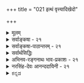 +++
title = "021 इत्थं वृत्त्यादिखेदो"

+++
<details><summary>मूलम्</summary>

इत्थं वृत्त्यादिखेदो न भवति न च नः कल्पनागौरवं स्याद्वस्त्रे दीर्घैकतन्तुभ्रमणविरचिते वस्त्रधीर्नापि बाध्या ।  
देशाधिक्यं समेतेष्वणुषु न हि ततः स्थूलधीबाधशङ्का संसर्गादेर्विशेषादवयविपरिषद्राशिवन्यादिवादः ॥ २१ ॥
</details>

<details><summary>सर्वाङ्कषा - २१</summary>

[[1]]

अवयवातिरिक्तावयव्यनङ्गीकारे लाघवातिशयं प्रदर्शयतिइत्थमित्यादिना । इत्थं - एवं अतिरिक्ता - वयव्यनङ्गीकारात्, वृत्त्यादिखेदः - बौद्धैरभिहितः वृत्तिविकल्पप्रयुक्तः क्लेशः न भवति एतत्सिद्धान्ते । बौद्धाः खलु सङ्घातवादिनः । परमाणुसङ्घात एव अवयवीत्युच्यते, यथा वृक्षसङ्घातो वनमित्युच्यते । अतिरिक्तावयविवादम् एवं दूषयन्ति - कपालद्वयजन्यः घटः अतिरिक्त इति खलूच्यते । स घटः कपालद्वये प्रत्येकं वर्तते, उत मिलितयोरेव ? प्रथमकल्पे, प्रत्येकं कार्त्स्न्येन वर्तते, उत एकदेशतः ? कार्त्स्न्येन वर्तते इति पक्षे, एककपालेऽपि घटप्रतीतिः स्यात्, कार्त्स्न्येन वर्तमानत्वात् । प्रत्येकं एकदेशत एव वर्तते, अतः प्रत्येकं न घटप्रतीतिरिति चेत्, तर्हि घटरूपोऽवयव्यपि पुनः सावयवः स्यात् । अवयवैर्जातोऽवयवी अखण्ड एक इति खलु भवत्सिद्धान्तः । प्रत्येकं न वर्तते, किन्तु कपालयोर्मिलितयोरेव वर्तत इति द्वितीयकल्पोऽपि न युक्तः; प्रत्येकमसत्त्वे, मिलितयोरपि सत्त्वस्यासंभवात् । अतः अतिरिक्तावयव्यङ्गीकारे वृत्तिविकल्पो दुर्वारः इति । अयमाक्षेपः सिद्धान्ते न लगति ॥ 

‘वृत्त्यादि' इत्यादिपदेन उत्पत्तेः परिग्रहः । सहस्रतन्तुकपटोत्पत्तिस्थले, आरंभे द्वित्रतन्तूनां संयोगे जाते तदनुगुणः अल्पः पट उत्पद्यते, न वा? यदि उत्पद्यते, तदा तदनन्तरं अल्पपटतन्तुसंयोग एव महापट प्रति कारणं वक्तव्यम्, न तु तन्तुद्वयसंयोगः । उत्तरतन्तुसंयोगकाले पूर्वस्य अल्पपटस्य नाशात् तन्तुद्वयसंयोग एव तदानीं भवतीति यदि, तर्हि प्रतितन्तुसंयोगं नूतनाल्पपटोत्पत्तिः, पूर्वतनाल्पपटनाशः पटान्तरोत्पत्तिश्चेति कल्पनीयं स्यात् । तथा च गौरवमनन्तम् । यदि नोत्पद्यते इति द्वितीयः कल्पः, तदा असमवायिकारणे 



[[46]]


तन्तुद्वयसंयोगे जातेऽपि पटः कुतो नोत्पद्यत इत्यत्र हेतुर्वक्तव्यः । न चान्तिमतन्तुसंयोगे जाते, तदैवावयवपूर्त्या पटः उत्पद्यते, न तु पूर्वमिति वाच्यम्; एवं तर्हि अन्तिमतन्तुसंयोगात्पूर्वं परिदृश्यमानस्य नाम किम्? 'पट' इत्येव किल सर्वे वदन्ति, न तु 'तन्तव इमे' इति । अतः द्वितीयोऽपि न साधीयान् ॥ 

एवं संबन्धानुपपत्तिरपि । अवयवावयविनोरत्यन्तं भेदे हि तयोः संबन्धः कः ? न तावत्संयोगः; अपसिद्धान्तात्, अदर्शनाच्च । नापि समवायः, असिद्धेः, 'द्रव्ययोस्संयोगः', इति नियमभङ्गश्च । अवयवावयविभावरहितयोर्द्रव्ययोरेव संयोग इति कल्पने च गौरवम् । अतस्तयोर्भेद संबन्धो दुरुपपादः । असंबन्धे द्वयं प्रत्येकमुपलभ्येत । 'अवयवी' इति मतुबर्थप्रत्ययोऽपि न स्यात्, तस्य संबन्धार्थकत्वात् । एवञ्च वृत्त्यादिक्केशः अतिरिक्तावयविवादे दुष्परिहरः । अत एव **नः** = अस्माकं अतिरिक्तावयव्यनङ्गीकारात् कल्पनागौरवं **च** = पूर्वोक्तरीत्या कल्पनाप्रयुक्तगौरवमपि न भवति ॥ 

अपि च, **दीर्घेकतन्तुभ्रमणविरचिते** = दीर्घस्य एकस्यैव तन्तोः भ्रमणेन पुनः पुनः परिवर्तनेन विरचिते वस्त्रे **वस्त्रधीः** = 'इदं वस्त्रम्' इत्यनुभवोऽपि न **बाध्या** = बाधार्हा न भवति । एकस्यापि तन्तोः पटरूपेण परिणामात् न बाधः । अतिरिक्तावयविवादे तु तन्तुद्वयसंयोगरूपासमवायिकारणाभावात् न पटोत्पत्तिसंभव इति पटबुद्धिः बाधिता भवेत् । ननु सिद्धान्ते वा कथमत्र निर्वाह : ? अतिरिक्तावयव्यभावेऽपि विलक्षणसंयोगविशिष्टानामवयवानां पटपदार्थत्वेन, प्रकृते अवयवद्वयसंयोगाभावात् । न चैकस्यैव तन्तोः परिवर्तनदशायां तादृशविलक्षणसंयोगजननात् नानुपपत्तिरिति वाच्यम्, अस्य समाधानस्य नैयायिकमतेऽप्यनपायादिति चेत्,; सत्यम् । एतादृशदूषणानामुक्तिदूषणमात्ररूपत्वेन न वस्तुनिष्ठत्वमिति, शिष्यबुद्धिवैशद्यार्थत्वं ज्ञेयम् ॥ 

ननु अवयवापेक्षया अवयवी महान् भवेदेव, अवयवास्तु तदपेक्षया अल्पा एव । महत्त्वं नामाधिकदेशव्याप्तिः । अतश्च महत्त्वाश्रयोऽवयवी अल्पत्वाश्रयावयवेभ्यो भिन्न एव स्यात् । एवञ्च परिमाणाधिक्ये उभयोः कथमभेदः ? इत्यत्राह - देशेत्यादि । अवयवानां प्रत्येकमल्पत्वेऽपि **समेतेषु** = एकत्र संहतेषु अणुषु **देशाधिक्यम्** = परिमाणाधिक्यकार्यम् अधिकदेशव्याप्तिरूपं युज्यत एव । अल्पो नाम न्यूनदेशं व्याप्य वर्तमानः । महान् नाम तदपेक्षया अधिकं देशं व्याप्य वर्तमानः । तच्चावयविनि अवयवसमुदायरूपे सत्यपि समुदायेनाधिकदेशव्याप्त्या राश्यादाविव युज्यत एव । **ततः** = तत एवावयविनि स्थूलधीबाधशङ्का न **हि** = अवयविनि महत्परिमाणवत्त्वबुद्धेः बाधशङ्का न भवत्येव, अल्पो धान्यराशिः, महान् धान्यराशिरितिवत् । 

> ननु यद्यवयवसमुदाय एवावयवी,  
तदा तन्तुराशिष्व् अपि पटबुद्धिः स्यात् ।  
मृत्पिण्डेऽपि अवयवबहुत्व-सत्त्वात् घटबुद्धिः स्याद् 

इत्यत्राह - संसर्गादेरित्यादि ।  

1.  

[[47]]


यथाकथञ्चित्  
तन्तुसंयोगः न पटव्यवहारहेतुः,  
किन्तु पटोत्पत्तिहेतुभूतः विलक्षणः तन्तुसंयोग एव ।  
तन्तुराशिषु परस्परं तन्तूनां संयोगे सत्यपि न हि पटः 
उत्पद्यते,  
किन्तु ओतप्रोततया विलक्षणतन्तुसंयोगे सत्येव ।  
इदं तु वैशेषिकानामपि समानम् ।  
स एव विलक्षणस्संयोगः पटव्यवहारहेतुः ।  
केवलतन्त्वपेक्षया विलक्षणसंयोगादिविशिष्टाः तन्तवः = अवस्थाविशेषमापन्नाः तन्तव एव  
पट इत्युच्यन्ते ।  
अतः **संसर्गादेः विशेषात्** = वैशेषिकमते असमवायिकारणतया अभिमतात् विलक्षणात् अवयवसंयोगविशेषाद् एव  
**अवयविपरिषद्राशिवन्यादिवादः** = दृष्टान्तदान्तिकयोस्समुच्चित्य कथनम् । अवयवी दार्ष्टन्तिकः, इतरे दृष्टान्ताः । **परिषत्** = सभा, राशिः, **वन्या** = वनसमूहः, आदिपदेन मालादि-ग्रहणम् ।  
एषु अतिरिक्तः अवयवी तैर् अपि नाङ्गीक्रियते ।  
संयोगविशेषविशिष्टानि कुसुमान्येव माला ।  
एवमेव घटपटादावपि कुतो न स्यात् । तथा च पूर्वं तादृशविलक्षणसंयोगस्याभावात्, कारकव्यापारेण तादृशविलक्षणसंयोगस्य जननात् न कारकव्यापारवैयर्थ्यम् । अत एवावस्थाभेदोऽपि । कारणावस्थायां हि तादृशविलक्षणसंयोगो न वर्तते; कार्यावस्थायां तु कारकव्यापारैर्जायते । अतः कारणसमुदायमात्रं न कार्यम्, किन्तु संयोगरूपावस्थाविशेषविशिष्टानि उपादानकारणानि कार्यं भवति । अत एव तादृशसंयोगविशिष्टत्वेन कार्यस्यापूर्वत्वमप्युपपद्यते । एतावतैवोपपत्तौ अवयवातिरिक्तोऽवयवी नास्त्येव ॥ 

नन्वेवं सति सुभगाभिक्षुकन्यायावतारः । विलक्षणावयवसंयोगानां पूर्वमसत्त्वात् असत्कार्यवादः कथं खण्ड्यते? अवस्थानां पूर्वमसत्त्वेऽपि तदाश्रयस्य द्रव्यस्य सत्त्वात् सत्कार्यवाद एवेत्युत्तरं तु 'आम्रान् पृष्टः कोविदारानाचष्टे', इतिवत्संवृत्तम् । द्रव्यमादाय यदि सत्कार्यवादः, तर्ह्यवस्थामादायासत्कार्यवादोऽप्यभ्युपेय एवेति चेत्, अवस्थाया नियमेन द्रव्याश्रितत्वात् द्रव्यस्यैव प्राधान्यात् सत्कार्यवाद एव । अवस्थाविशिष्टरूपेण द्रव्यमसदेवेति चेत्, सत्यम् । अत एवोक्तमसकृत्, न वयं सांख्यसंमतसत्कार्यवादिनः, नापि वैशेषिकसंमतासत्कार्यवादिनः, किन्तु मध्यस्थपरिणामवादिन इति ॥ २१ ॥
</details>


<details><summary>सर्वाङ्कषा-पाठान्तरम् - २१</summary>

अवयवातिरिक्तावयव्यनङ्गीकारे लाघवातिशयं प्रदर्शयति - इत्थमित्यादिना । इत्थं = एवं अतिरिक्ता- वयव्यनङ्गीकारात्‌, वृत्त्यादिखेदः = बौद्धैरभिहितः वृत्तिविकल्पप्रयक्तः क्लेशः न भवति एतत्सिद्धान्ते । बौद्धाः खलु सङ्घातवादिनः । परमाणुसङ्घात एव अवयवीत्युच्यते, यथा वृक्षसङ्घातो वनमित्युच्यते । अतिरिक्तावयविवादम्‌ एवं दूषयन्ति – कपालद्वयजन्यः घटः अतिरिक्त इति खलूच्यते । स घटः कपलद्वये प्रत्येकं वर्तते, उत मिलितयोरेव? प्रथमकल्पे, प्रत्येकं कार्त्स्न्येन वर्तते, उत एकदेशतः? कार्त्स्न्येन वर्तते इति पक्षे, एककपालेऽपि घटप्रतीतिः स्यात्‌, कार्त्स्न्येन वर्तमानत्वात्‌ । प्रत्येकं एकदेशत एव वर्तते, अतः प्रत्येकं न घटप्रतीतिरिति चेत्‌, तर्हि घटरूपोऽवयव्यपि पुनः सावयवः स्यात्‌ । अवयवैर्जतोऽवयवी अखण्ड एक इति खलु भवत्सिद्धान्तः । प्रत्येकं न वर्तते, किन्तु कपालयोर्मिलितयोरेव वर्तत इति द्वितीयकल्पोऽपि न युक्तः; प्रत्येकमसत्त्वे, मिलितयोरपि सत्त्वस्यासंभवात्‌ । अतः अतिरिक्तावयव्यङ्गीकारे वृत्तिविकल्पो दुर्वारः इति । अयमाक्षेपः सिद्धान्ते न लगति ॥   
'वृत्त्यादि' इत्यादिपदेन उत्पत्तेः परिग्रहः । सहस्रतन्तुकपटोत्पत्तिस्थले, आरंभे द्वित्रतन्तूनां संयोगे जाते तदनुगुणः अल्पः पट उत्पद्यते, न वा? यदि उत्पद्यते, तदा तदनन्तरं अल्पपटतन्तुसंयोग एव महापटं प्रति कारणं वक्तव्यम्‌, न तु तन्तुद्वयसंयोगः । उत्तरतन्तुसंयोगकाले पूर्वस्य अल्पपटस्य नाशात्‌ तन्तुद्वयसंयोग एव तदानीं भवतीति यदि, तर्हि प्रतितन्तुसंयोगं नूतनाल्पपटोत्पत्तिः, पर्वतनाल्पपटनाशः पटान्तरोत्पत्तिश्चेति कल्पनीयं स्यात्‌ । तथा च गौरवमनन्तम्‌ । यदि नोत्पद्यते इति द्वितीयः कल्पः, तदा असमवायिकारणे तन्तुद्वयसंयोगे जातेऽपि पटः कुतो नोत्पद्यत इत्यत्र हेतुर्वक्तव्यः । न चान्तिमतनतुसंयोगे जाते, तदैवावयवपूर्त्या पटः उत्पद्यते, न तु पूर्वमिति वाच्यम्‌; एवं तर्हि अन्तिमतन्तुसंयोगात्पूर्वं परिदृश्यमानस्य नाम किम्‌? 'पट' इत्येव किल सर्वे वदन्ति, न तु 'तन्तव इमे' इति । अतः द्वितीयोऽपि न साधीयान्‌ ॥   
एवं संबन्धानुपपत्तिरपि । अवयवावयविनोरत्यन्तं भेदे हि तयोः संबन्धः कः? न तावत्संयोगः; अपसिद्धान्तात्‌, अदर्शनाच्च । नापि समवायः, असिद्धेः, 'द्रव्ययोस्संयोगः', इति नियमभङ्गश्च । अवयवा- वयविभावरहितयोर्द्रव्ययोरेव संयोग इति कल्पने च गौरवम्‌ । अतस्तयोर्भेदे संबन्धो दुरुपपादः । असंबन्धे तु द्वयं प्रत्येकमुपलभ्येत । 'अवयवी' इति मतुबर्थप्रत्ययोऽपि न स्यात्‌, तस्य संबन्धार्थकत्वात्‌ । एवञ्च वृत्त्यादिक्लेशः अतिरिक्तावयविवादे दुष्परिहरः । अत एव नः = अस्माकं अतिरिक्तावयव्यनङ्गीकारात्‌ कल्पनागौरवं च = पूर्वोक्तरीत्या कल्पनाप्रयुक्तगौरवमपि न भवति ॥   
अपि च, दीर्धैकतन्तुभ्रमणविरचिते = दीर्घस्य एकस्यैव तन्तोः भ्रमणेन = पुनः पुनः परिवर्तनेन विरचिते वस्त्रे वस्त्रधीः = 'इदं वस्त्रम्‌' इत्यनुभवोऽपि न बाध्या = बाधार्हा न भवति । एकस्यापि तन्तोः पटरूपेण परिणामात्‌ न बाधः । अतिरिक्तावयविवादे तु तन्तुद्वयसंयोगरूपासमवायिकारणाभावात्‌ न पटोत्पत्ति- संभव इति पटबुद्धिः बाधिता भवेत्‌ । ननु सिद्धान्ते वा कथमत्र निर्वाहः? अतिरिक्तावयव्यभावेऽपि, विलक्षणसंयोगविशिष्टानामवयवानां पटपदार्थत्वेन, प्रकृते अवयवद्वयसंयोगाभावात्‌ । न चैकस्यैव तन्तोः परिवर्तनदशायां तादृशविलक्षणसंयोगजननात्‌ नानुपपत्तिरिति वाच्यम्‌, अस्य समाधानस्य नैयायिक- मतेऽप्यनपायादिति चेत्‌; सत्यम्‌ । एतादृशदूषणानामुक्तिदूषणमात्ररूपत्वेन न वस्तुनिष्ठत्वमिति, शिष्य- बुद्धिवैशद्यार्थत्वं ज्ञेयम्‌ ॥   
ननु अवयवापेक्षया अवयवी महान्‌ भवेदेव, अवयवास्तु तदपेक्षया अल्पा एव । महत्त्वं नामाधिकदेशव्याप्तिः । अतश्च महत्त्वाश्रयोऽवयवी अल्पत्वाश्रयावयवेभ्यो भिन्न एव स्यात्‌ । एवञ्च परिमाणधिक्ये उभयोः कथमभेदः? इत्यत्राह - देशेत्यादि । अवयवानां प्रत्येकमल्पत्वेऽपि समेतेषु = एकत्र संहतेषु अणुषु देशाधिक्यम्‌ = परिमाणाधिक्यकार्यम् अधिकदेशव्याप्तिरूपं युज्यत एव । अल्पो नाम न्यूनदेशं व्याप्य वर्तमानः । महान्‌ नाम तदपेक्षया अधिकं देशं व्याप्य वर्तमानः । तच्चावयविनि अवयवसमुदायरूपे सत्यपि समुदायेनाधिकदेशव्याप्त्या राश्यादाविव युज्यत एव । ततः = तत एवावयविनि स्थूलधीबाधशङ्का न हि = अवयविनि महत्परिमाणवत्त्वबुद्धेः बाधशङ्का न भवत्येव, अल्पो धान्यरशिः, महान्‌ धान्यराशिरितिवत्‌ ॥   
ननु यद्यवयवसमुदाय एवावयवी, तदा तन्तुराशिष्वपि पटबुद्धिः स्यात्‌ । मृत्पिण्डेऽपि अवयव- बहुत्वसत्त्वात्‌ घटबुद्धिः स्यादित्यत्राह - संसर्गदेरित्यादि । यथाकथञ्चित्‌ तन्तुसंयोगः न पटव्यवहारहेतुः, किन्तु पटोत्पत्तिेहेतुभूतः विलक्षणः तन्तुसंयोग एव । तन्तुराशिषु परस्परं तन्तूनां संयोगे सत्यपि न हि पटः उत्पद्यते, किन्तु ओतप्रोततया विलक्षणतन्तुसंयोगे सत्येव । इदं तु वैशेषिकानामपि समानम्‌ । स एव विलक्षणस्संयोगः पटव्यवहारहेतुः । केवलतन्त्वपेक्षया विलक्षणसंयोगादिविशिष्टाः तन्तवः = अवस्थाविशेषमापन्नाः तन्तव एव प्रट इत्युच्यन्ते । अतः संसर्गादेः विशेषात्‌ = वैशेषिकमते असमवायिकारणतया अभिमतात्‌ विलक्षणात्‌ अवयवसंयोगविशेषादेव अवयविपरिषद्राशिवन्यादिवादः = दृष्टान्तदार्ष्टान्तिकयोस्समु॒च्चित्य कथनम्‌ । अवयवी दार्ष्टान्तिकः, इतरे दृष्टान्ताः । परिषत्‌ = सभा, राशिः, वन्या = वनसमूहः, आदिपदेन मालादिग्रहणम्‌ । एषु अतिरिक्तः अवयवी तैरपि नाङ्गीक्रियते । संयोगविशेषविशिष्टानि कुसुमान्येव माला । एवमेव घटपटादावपि कुतो न स्यात्‌ । तथा च पूर्वं तादृशविलक्षणसंयोगस्याभावात्‌, कारकव्यापारेण तादृशविलक्षणसंयोगस्य जननात्‌ न कारकव्यापारवैयर्थ्यम्‌ । अत एवावस्थाभेदोऽपि । कारणावस्थायां हि तादृशविलक्षणसंयोगो न वर्तते; कार्यावस्थायां तु कारकव्यापारैर्जायते । अतः कारणसमुदायमात्रं न कार्यम्‌, किन्तु संयोगरूपावस्थाविशेषविशिष्टानि उपादानकारणानि कार्य भवति । अत एव तादृशसंयोगविशिष्टत्वेन कार्यस्यापूर्वत्वमप्युपपद्यते । एतावतैवोपपत्तौ अवयवातिरिक्तोऽवयवी नास्त्येव ॥   
नन्वेवं सति सुभगाभिक्षुकन्यायावतारः । विलक्षणावयवसंयोगानां पूर्वमसत्त्वात्‌ असत्कार्यवादः कथं खण्ड्यते? अवस्थानां पूर्वमसत्त्वेऽपि तदाश्रयस्य द्रव्यस्य सत्त्वात्‌ सत्कार्यवाद एवेत्युत्तरं तु 'आम्नान्‌ पृष्टः कोविदारानाचष्टे', इतिवत्संवृत्तम्‌ । द्रव्यमादाय यदि सत्कार्यवादः , तर्ह्यवस्थामादायासत्कार्यवादोऽ- प्यभ्युपेय एवेति चेत्‌, अवस्थाया नियमेन द्रव्याश्रितत्वात्‌ द्रव्यस्यैव प्राधान्यात्‌ सत्कार्यवाद् एव । अवस्थाविशिष्टरूपेण द्रव्यमसदेवेति चेत्‌, सत्यम्‌ । अत एवोक्तमसकृत्‌, न वयं सांख्यसंमतसत्कार्यवादिनः, नापि वैशेषिकसंमतासत्कार्यवादिनः, किन्तु मध्यस्थपरिणामवादिन इति ॥ २१ ॥
</details>

<details><summary>सर्वार्थसिद्धिः</summary>

परपक्षे प्रसञ्जितानां दोषाणामभावात् स्वपक्षस्य सम्यक्त्वमाह - इत्थमिति ॥ इत्थम् - अवस्थाभेदमात्रेण निर्वाहे अविभागेनावयवी वर्तते तदैकावयवदर्शनेऽप्यवयव्युपलभ्येत, जातिरिव प्रत्याधारम् । अथ विभज्य, अवयवातिरिक्तांशभेदेनानवस्थापातः । बलवत्प्रमाणोपनीतेऽर्थे संप्रतिपन्नवद्वृत्त्यनुपपत्तिर्विलीयत इति चेन्न; प्रमाणबलस्यात्र निरस्तत्वात् । आदिशब्देनोत्पत्तिनाशानुपपत्तिस्संगृह्यते । तथाहि - पृथुतरपटनिर्माणप्रक्रमे द्वितन्तुकादिपटपङ्क्तिरुत्पद्यते न वा? न चेत्, बुद्धिशब्दान्तरादिरवस्थाभेदादेवेति सिद्धं स्यात् । उत्पद्यते चेत् त्रितन्तुकाद्यारम्भदशायां पूर्वपूर्वं तिष्ठति न वा? पूर्वत्र तदनारम्भः, आरब्धकार्यैस्तदानीमवयव्यन्तरानारम्भात् । न च द्वितन्तुकादिस्तन्त्वन्तरसहितस्त्रितन्तुकाद्यारम्भक इति युक्तम् । इह तन्तुषु पट इत्यादिस्वाभिमतव्यवहारविरोधात् ।  
पूर्वसिद्धपटैस्सार्धं तन्तुभिः पटसंभवे । पटपङ्क्तिस्समीक्ष्येत क्रमादाधिक्यशालिनी ॥  
प्राक्सिद्धानां पटादीनामुत्तरोत्तरजन्मनि । अहेतुको विनाशश्च स्थिरपक्षे न युज्यते ॥  
न चेदुपलम्भविरुद्धनाशसन्ततिकल्पनाप्रसङ्गः । एवमेकद्वित्र्यादितन्त्वपकर्षणादशायामपि खण्डपरम्परोत्पत्तिनाशपरम्पराकॢप्तिः क्लिष्टतरा । लाघवशालिनि सङ्घातमात्रपक्षे राशिन्यायान्नासौ दोषः । ननु गौरवभयादवयविपरिहारे सौगतवत्स्वरूपविशेषमालम्ब्य तन्त्वादीनां संयोगोऽपि त्यज्यतामित्यत्राह - न चेति । अत्र हि परैरप्यसमवायिकारणतयाऽभिमता दृष्टा च संयुक्तावस्था स्वीकृतेति नास्माकमिह काचित्कल्पना । कुतस्तद्गौरवं संभवेदिति भावः । स्वलक्षणसमुदायवादिनाऽपि नैरन्तर्यरूपोऽतिशयः कश्चिदिष्यते; अन्यथा दूरस्थवदेकताभ्रान्तिः पुञ्जबुद्धिर्वा न स्यात् । त्वमपि विभूनामणूनां च नित्यानामपि हेतुभेदैरवस्थान्तरापत्तिमङ्गीकरोषि ; सर्वद्रव्यस्वरूपनित्यत्वं तदवस्थाभेदं च वदतामपि तथा किं न स्यात्? संयुक्तावस्थाऽपि हि परिणामः । कथं तर्हि नित्यानित्यविभागः? इत्थम् - द्रव्यतदवस्थयोस्तथाभावादेव, द्रव्यविवक्षायां त्ववस्थाविशिष्टवेषेणानित्यत्वव्यवहार इति । ननु तन्तव एव व्यतिषङ्गविशेषविशिष्टाः पट इति भवतां राद्धान्तः "पटवच्चेति सूत्रे दर्शितः । तथा सति दीर्घैकतन्तुपरिवर्तनविशेषनिष्पादितेऽवयविनि कथं पटबुद्धिः स्यात्? अनेकतन्तुसङ्घातासिद्धेरित्यत्राह - वस्त्र इति । नहि वयं तन्तुगतमेकत्वं द्वित्वबहुत्वादिकं वा पटधीनिबन्धनं नियच्छामः; यथादृष्टि सर्वसंभवात् । त्वं तु स्वपक्षदोषमस्मत्पक्षस्थं मन्यसे । प्रदर्शितं हि पत्रे ताटङ्कनिष्पत्तावेकस्यावयवस्यानारम्भकत्वम् ; अतस्तवैव तत्र पटधीबाधः । एकस्यारम्भकत्वेऽतिप्रसङ्गोऽपि तवैव । स्यादेतत्, अवयविनमनभ्युपगच्छतामन्ततः पर्वतादयोऽपि परमाणव एव संहताः स्युः । ते न प्रत्यक्षाः ; अतः "सर्वाग्रहणमवयव्यसिद्धेरित्यक्षपादोक्तमनतिक्रमणीयं स्यात्, स्थूलद्रव्याभावे चाणुसंहतौ स्थूलत्वाध्यासोऽपि न सिध्येदिति ; तत्राह - देशाधिक्यमिति । अयं भावः - स्थूलधीरित्यवयविधीर्वा? परिणामविशेषधीर्वा? प्रत्यक्षयोग्यत्वधीर्वा? प्रत्येकदेशादधिकदेशत्वधीर्वा? नाद्यः, तदभावप्रसक्तेरिष्टप्रसङ्गात् । न द्वितीयः, संहतैरेवावयविवत्परिणामान्तरस्य सृष्ट्युपपत्तेः । अणुष्वेव कथं विरुद्धं स्थूलत्वं स्यादिति चेदेकत्वाद्याश्रयेष्वेव कथं द्वित्वादिकमिच्छसि? अपेक्षाबुद्धिसंगृहीतान्यानुबन्धसामर्थ्यादिति चेद्बुद्ध्यनपेक्षसंभेदसामर्थ्यादेव परिमाणान्तरमपि पश्यन्तु भवन्तः । न तृतीयः, एकैकस्याप्रत्यक्षत्वेऽपि समुदायवशाद्दृश्यत्वोपपत्तेः । यथैकैकस्य दवीयसः केशहिमादेरदर्शनेऽपि संहतानां दृश्यत्वम्; एकैकस्याप्यासत्तौ दर्शनाद्योग्यत्वमस्तीति चेदणूनामपि त्रसरेणुमात्ररूपाणां सामग्रीसंभवे तथैव स्यात् । न चतुर्थः, माषादिराशिषु सहतिभेदैर्देशतारतम्यदृष्टेः । ननु तत्तत्परिमाणावयविद्रव्याभावे तत्प्रयुक्तदेशन्यूनाधिकत्वं दुर्निरूपं स्यात् । मैवम् ; न ह्यवयविनिरूपणेनैव देशाधिक्यादिनिरूपणम्, सुरभित्वगन्धत्वादेरिव संबन्धिन्यूनाधिकभावेनापि तदुपपत्तेः । द्रव्येषु नैवमिति चेत् न, द्व्यणुकोत्पत्तेः पूर्वक्षणे संयुक्ताणुद्वयस्य प्रत्येकदेशादधिकदेशत्वावश्यंभावात् । अन्यथा सर्वपरमाणूनां समानदेशत्वे प्रागुक्तदोषप्रसङ्गात् । द्व्यणुकान्तरपरिच्छिन्नस्स देश इति चेन्न ; सहवृत्त्ययोगात्, अन्यथा परिच्छेदासिद्धेः । समवायिनस्संयोगिनो वा देशस्याभावे कथं तत्र देशाधिक्यमिति चेन्न ; आकाशाद्यंशभेदेन तदुपपत्तेः । कथं निरवयवस्यांशभेद इति चेदात्मानं पृच्छ । कर्णशष्कुल्याद्युपाधिपरिच्छित्त्या नभसि नानाश्रोत्राणि कल्पयसि । भेर्यादिशव्देषु श्रूयमाणे तरङ्गवृत्त्या तत्तदनन्तरदेशेषु शब्दोत्पत्तिं साधयसि । वेणुरन्ध्रादिविशेषभागाश्च प्रसिद्धाः । आकाशादेरप्रत्यक्षत्वात्तदंशतारतम्यं दुर्ग्रहमिति चेन्न ; प्रत्यक्षाकाशवादिनं प्रति हेत्वसिद्धेः । त्वयाऽपि मापादवयविनो महीधरस्याधिकदेशत्वं गृह्यते । आलोकमण्डलांशभेदैस्तत्र देशाधिक्यमिति चेन्न ; आलोकस्यापि नभसि न्यूनाधिकदेशवृत्तित्वदृष्टेः । परिमाणाधिक्यमात्रमेव पर्वतादिषु गृह्यत इति चेदगृह्यमाणमपि देशाधिक्यं तत्रास्ति न वा? अस्ति चेत्सङ्घातेऽपि कश्चोद्यावकाशः? न चेत्तत्तद्देशेषु चक्षुःप्रसरादिनिरोधकत्वं न स्यात् । अन्यथाऽल्पदेशवर्तिनः सर्वत्र निरोधकत्वप्रसङ्गात् । अतः परस्परानाक्रान्तदेशावष्टम्भेन संहन्यमानेषु त्रसरेणुषु सुग्रहमेव देशाधिक्यम्, देशस्त्वालोकाकाशादिर्यः कश्चिद्यथायोग्यमस्तु । अत एव प्रधानाभावादणुषु स्थौल्यारोपोऽपि न स्यादिति चोद्यमपि निस्तीर्णम् । तथाऽपि यदि संसृष्टास्तन्तव एव पटस्ततस्तन्तुराशिमात्रेऽपि पटधीः स्यादित्यत्राह - संसर्गादेरिति । न हि त्वयाऽपि तन्तुसंसर्गमात्रं पटस्यासमवायिकारणमिष्यते ; तथा सति कुविन्दादिव्यापारनैरपेक्ष्यप्रसङ्गात् । अतो यादृशात्संसर्गविशेपादवयवी तवोत्पद्यते तादृशसंसर्गविशिष्टास्तन्तवः पट इति क्वातिप्रसङ्गः? आदिशब्देन संसर्गिद्रव्याणि देशकालौ च गृह्यन्ते । द्वितीयेन त्वादिशब्देन यूथपङ्क्तिमण्डलसेनाव्यूहपूर्णचतुरश्रादिसंग्रहः । परिषदाद्युपादानं दृष्टान्तार्थम् । मत्वर्थीयमपि शूरवती सेनेतिवत् प्रत्येकसमुदायभेदविवक्षया स्यादिति ।  
भिन्नानामेव संश्लेषे संघातैक्यानुसारतः । संयुक्तौ द्वाविति प्रख्या राशिद्वित्वनयाद्भवेत् ॥  
महत्त्वैकत्वयुक्तत्वप्रभृतेरपि राशिवत् । संयुक्तद्रव्यनिष्ठत्वान्न संयोगं प्रसञ्जनम् ॥  
घनत्वश्यामतादीनां वनैकाधिकरण्यतः । न स्याद्वृक्षबहुत्वादेर्घनत्वाद्यैर्विशेषणम् ॥  
तन्तवः सितरक्ताद्याः पटचित्रानुयायिनः । अवयव्यनपेक्षत्वं चूर्णसंहतिचित्रवत् ॥  
रूपादीनामचित्रेऽपि वदन् वैषम्यदर्शनम् । अपह्नुवीत वैयात्यात्खपुष्पादेरदर्शनम् ॥  
या चासौ धारणाकृष्ट्योरुपपत्तिरसूत्र्यत । तादृग्भूतावयव्यर्थे संघाते सा भविष्यति ॥  
गाढावयवसंश्लेषरहितेऽवयविन्यपि । धारणाकर्षणे न स्तस्तथा चाभ्युपगच्छसि ॥  
धारणाकर्षणे चात्र धृताकृष्टानुबन्धतः । दृढावयवसंश्लेषसहितेऽवयविन्यपि ॥  
अंशान्तरेषु तेऽस्माकं सिद्धे जतुगृहीतवत् । तृणोपलादिजतुसंगृहीतं यदुदाहृतम् ॥  
तत्राप्यवयवी नेष्टः कश्चिज्जतुतृणादिषु । पाशाद्यैरपि पश्वादेर्धारणाकर्षणे क्षमे ॥  
किं तत्र पशुपाशादिष्ववयव्यभ्युपेयते । संग्रहप्रभवं चात्र धारणाद्यनुभाष्य तु ॥  
पक्षिलस्तन्मतस्थो वा नोत्तरं सम्यगब्रवीत् । आरब्धकार्यैरारम्भो मिथस्सप्रतिघत्वतः ॥  
न्यायवार्तिकटीकादौ क्षिप्तस्संमतिरत्र नः । प्रत्यक्षातीन्द्रियोपात्ते प्रत्यक्षत्वं च दुर्भणम् ॥  
चाक्षुषाचाक्षुषद्रव्यसंयोगे चाक्षुषत्ववत् । मुधा चोदाहृतं कैश्चिद्धिमवत्परमाणुकम् ॥  
टीकाकारस्तु तत्राह सूक्ष्मद्रव्योपलक्षणम् । विशेषानुपलम्भेऽपि राश्येकत्वमतिर्यथा ॥  
वृक्षादिष्वपि तद्वत्साद्यथादृष्टि व्यवस्थितेः । एकदेशे समस्ते च वृक्षलक्षणसंभवे ॥  
वृक्षधीरुपपद्येत संग्रहाच्चापृथङ्मतिः । "सर्वाग्रहणमवयव्यसिद्धेरिति सूत्रयन्" ॥  
प्रत्यक्षव्यतिरिक्तान्तकॢप्तिदौस्थ्यपराहतः । "सेनावनवदित्यादावप्रत्यक्षाणुसूत्रणम्" ॥  
त्रसरेण्ववधिस्थाणुस्थापकेषु न शोभते ॥२१॥
</details>


<details><summary>अभिनव-रङ्गनाथः भाव-प्रकाशः - २१</summary>

\*एवमित्यादि - यथाऽऽह किरणावल्यामुदयनः - 'कथं ताह चरमादितन्त्वकर्षणेऽल्पतरतमादिपटोपलम्भ इति चेत्; प्रतिबन्धकविगमेऽवस्थितसंयोगेभ्यः खण्डपटोत्पत्तेः आद्यादितन्त्वपकर्षणे त्वयाऽप्येषैव रीतिरनुसर्तव्या । अन्यथा द्वितन्तुकादिपटपर्यन्तसमस्तकार्यविनाशे खण्डपटानुत्पत्तौ च तन्त्वतिरिक्तं न किञ्चिदुपलभ्येतेति । \*परैरिति - तदुक्तं न्यायवार्तिके - 'त एव तन्तवस्संस्थानविशेषावस्थिताः पटाख्यां लभन्ते इत्यारभ्य 'अस्माकं तु संस्थानविशेषस्संयोग' इति । \*त्वमपीति -  
उपयन्नपयन् धर्मो विकरोति हि धर्मिणम् ।  
इति परिभाषायाः अप्रामाणिकत्वं व्यवस्थापयितेति भावः ।  
\*संयुक्ताऽवस्थाऽपि हीत्यादि - एतेन 'अवस्थानिबन्धनैव कार्यतेति' 'न हि तन्तव आत्मानं कुर्वन्ति' इत्यादि वार्तिकोक्तदूषणमपास्तम् ॥  
\*सर्वाग्रहणमवयव्यसिद्धेः (२-१-३४) इति - 'सर्वेषामर्थानामग्रहणं प्रसज्येत; यद्यवयव्यर्थान्तरभूतोऽवयवेभ्यो नास्ति इति' न्यायवार्तिकम् । स्थूलत्वं नानावयवानां विलक्षणस्संयोगः इति न दोष - इति भावः । \*सामग्रीसम्भवे इति - जालसूर्यमरीचिसंयोगादिकारणसमवधाने इत्यर्थः । 'अभेद्यः परमाणुः । भिद्यते त्रुटिः' इत्यादि वार्तिके द्रव्यत्वे सति बाह्यकरणप्रत्यक्षत्वेन त्रसरेणोर्भेदनसाधनमयुक्तम्; सिद्धान्ते काले व्यभिचारात् अप्रयोजकत्वाच्च । त्रटेर्भेदनं न प्रत्यक्षम् ! अ एव तात्पर्यटीकायां 'अङ्गुल्यग्राभ्यां मृद्यमानस्यास्यादर्शनं सूक्ष्मतयाऽप्युपपद्यते' इत्युक्तिस्सङ्गच्छते इति भावः ।  
\*प्रधानाभावादिति - मुख्याभावादित्यर्थः ।  
\*धारणेत्यादि - 'धारणाकर्षणोपपत्तेश्च' (न्या.सू२-१-३५) इति सूत्रमित्थं व्याचख्यावुद्योतकरः - 'अवयव्यर्थान्तरभूतः इति चार्थः । किमिदं धारणं नाम? एकदेशग्रहणसाहचर्ये सत्यवयविनो देशान्तरप्राप्तिप्रतिषेधो धारणम् । यदाऽवयविन एकदेशं गृह्णाति तदैकदेशग्रहणेन सहावयविनमपि गृह्णाति । तेन च ग्रहणेन यदवयविनो देशान्तरप्राप्तिनिराकरणं तद्धारणम् । अकर्षणं नाम एकदेशग्रहणसाहचर्येण यदवयवविनो देशान्तरप्रापणं पूर्ववत् । कुत एतत्? लोकतः । लोकः खलु धारणाकर्षणे एवं प्रयुङ्क्ते इति । ते एते घारणाकर्षणे अवयविनं साधयतः । कथमिति! निरवयवे चावयवे चादर्शनात्' इति । अत्र तात्पर्यटीका - 'ते एते धारणाकर्षणे गोघटादिकमुपलभ्यमानमवयविनं साधयतः । कुतः? निरवयवे विज्ञानाकाशादौ अवयवे च परमाणौ चादर्शनात् । इदमेवं प्रयोगमारोहति - योऽयं दृश्यमानो गोघटादिरवयविपरमाणुसमूहभावेन विवादाध्यासितः नासाववयवी धारणा-कर्षणानुपपत्तिप्रसङ्गात्' इत्यादि । \*धृताकृष्टानुबन्धत इत्यादि - यदाऽवयविन एकदेशं गृह्णाति तदैकदेशग्रहणेन सहावयविनमपि गृह्णाति 'इत्याद्युदाहृतन्या वार्तिके अवयवावयविभावसंबन्धसत्त्वादेवावयवग्रहाणेनावयविधारणादीति स्फुटम् । एवं सत्यवयविनोऽतिरिक्तस्यानङ्गीकारेऽप्येकदेशग्रहणे सत्यंशान्तराणां तेन गाढसंश्लेषेण धारणादिकमुपपद्यत इति धारणाकर्षणानुपपत्तिप्रसङ्गविरहेण गोघटादिरुपलभ्यमानो गाढसंश्लिष्टावयवसमुदाय एव नातिरिक्तोऽयवीति भावः । \*संग्रहप्रभवमित्यादि - यथाऽऽह न्यायभाष्ये पक्षिलः - 'संग्रहकारिते वै धारणाकर्षणे! संग्रहो नाम संयोगसहचरितं गुणान्तरं स्नेहद्रवत्वकारितमपां संयोगादामे कुम्भेऽग्निसंयसोत्पक्वे । यदि त्ववयवि(व)कारितेऽभविष्यतां पांसुराशिप्रभृतिष्वप्यज्ञास्येताम् । द्रव्यान्तरानुत्पत्तौ च तृणोपलकाष्ठादिषु जतुसंगृहीतेष्वपि नाभविष्यताम्' इति । उद्योतकरश्च तन्मतस्थो न्यायवार्तिकेऽपि - 'यानि तृणोपलकाष्ठानि जतुसंगृहीतान्याकृष्यन्ते धार्यन्ते चेत्यवयविन एवैते । यदि च निरवयवे चावयवे च धारणाकर्षणे स्याताम्; स्याद्विरोधः । यदिदमुच्यते संग्रहकारिते इति; न; विशेषहेत्वभावात् । संग्रहकारिते धारणाकर्षणे नावयविकारिते इति नच भवता विशेषहेतुरपदिश्यते इति पांसुराशिप्रभृतिषु च कस्मात्संग्रहो नास्तीति वाच्यम् । य एवात्र संग्रहाभावे भवतो हेतुः स एवावयविनो विद्यमानस्य धारणाकर्षणयोरभावे इति । कः पुनरसौ? उक्तोऽसावेकदेशगृहीतस्य तत्सहचरितस्य संबन्धविशेष इति । स च पांसुराशिप्रभृतिषु नास्ति; तस्मान्न तत्र धारणाकर्षणे इति' इति । अत्र यानि तृणोपलेत्यादिवार्तिकोक्तिः तृणापेलेत्यादिश्लोकेन प्रतिक्षिप्ता । \*सम्यगिति -अतिरिक्तावयव्यङ्गीकारे गौरवेण इदं घटशरावादिकं पूर्वाह्णे मृत्ति-कैवासीदित्यादिप्रतीतिविरोधेनातिरिक्तावयविसाधकप्रमाणान्तरविरहेण च सिद्धान्ते लाघवादेर्विनिगमकत्वेन 'विशेषहेत्वभावात्' इति न्यायवार्तिकोक्तमुत्तरं तु न सम्यगिति भावः । न्यायवार्तिके चोद्योतकरेण 'नान्योऽवयव्यवयवेभ्योऽप्रत्यक्षत्वप्रसङ्गात् -प्रत्यक्षाप्रत्यक्षवृत्तिरवयव्यप्रत्यक्षस्स्यात् यद्यवयव्यर्थान्तरं स्यात्; यथा गर्भमातृसंयोगः प्रत्यक्षाप्रत्यक्षवृत्तिर्न प्रत्यक्षः; प्रत्यक्षस्त्ववयवी; तस्मान्नासौ तेभ्योऽर्थान्तरं इति प्राचां दूषण-मनूद्य प्रत्यक्षत्वादेव नार्थान्तरमिति विरुद्धो हेतुः । गर्भमातृसंयोगश्चाप्रत्यक्ष इति किमयं प्रत्यक्षाप्रत्यक्षाभ्यामारम्भादप्रत्यक्षः उत प्रत्यक्षाप्रत्यक्षवृत्तित्वादप्रत्यक्षः? यद्याद्यः हिमवत्परमाणुकमप्रत्यक्षं प्राप्नोति । तस्यह्येक एव प्रत्यक्षः एक एवाप्रत्यक्षः' इत्यादिना तत्परिहार उक्तः । तत्र प्राचीनोक्तदूषणपरिहरणमसंगतमिति बोधयन् प्राचीनोक्तदूषणमेव दृढीकरोति - \*प्रत्यक्षातीन्द्रियोपात्ते इत्यादिना । एतेन तात्पर्यटीकायां - परमाणुग्रहणं सूक्ष्मद्रव्योपलक्षणार्थम् । न पुनः परमाणोः द्व्यणुकादन्यत्रारम्भसंभवः । न च विवादाध्यासितः परमाणुः महद्द्रव्यमारभते परमाणुत्वात् द्व्यणुकारम्भकपरमाणुवत्; अमहत्त्वाच्च न हिमत्परमाणुकं प्रत्यक्षं स्यात्' इति वार्तिकयथाश्रुतार्थासांगत्यमुपपाद्य तस्माद्धिमवद्धिमबिन्दुम्यां संसर्गिभ्यां संयोगादवयवि द्रव्यमारभ्यते । महत्त्वं चास्यावयवमहत्त्वादुत्पद्यते । तथाच चाक्षुषत्वमस्य भवति । एवं तोयदविमुक्तोदबिन्दूदधिसंयोगात् द्रव्यान्तरोत्पत्तिः प्रतिपत्तव्या' इति वार्तिकपरिष्करणमपि मुधेति बोधितम्; तथा हि - हिमबिन्दौ अप्रत्यक्षत्वमभ्युपेत्य महत्त्वाङ्गीकारेऽपि तदारब्धे प्रत्यक्षातीन्द्रियोपात्तत्वविरहात् । अतीन्द्रियत्वस्येन्द्रियजन्यप्रत्यक्षायोग्यत्वरूपत्वात् । अतएवाप्रत्यक्षपदपरित्यागः । 'यादृशात्संसर्गविशेषादवयवी तवोत्पद्यते तादृशसंसर्गविशिष्टास्तन्तवः पट' इत्यनेन पूर्वमेव सर्वत्रावयवी निरस्त इति क्व द्रव्यान्तरकथा? अतश्चाक्षुषाचाक्षुषद्रव्यसंयोग उभयसंमतो यदि चाक्षुषोऽभविष्यत् तदा भवत उदाहरणमलप्स्यत; स च खपुष्पसोदर एवेति । \*कैश्चित् - न्यायवार्तिककृद्भिः । \*हिमवत्परमाणुकमिति -उदाहृततात्पर्यटीकापर्यालोचने हिमवान् परमाणुरस्येत्यादिव्युत्पत्त्या हिमवत्परमाणुकं द्व्यणुकमिति यथाश्रुतार्थः प्रतीयते ॥ २१ ॥
</details>


<details><summary>नरसिंह-देवः आनन्ददायिनी - २१</summary>

संगतिं दर्शयति - परपक्ष इति । दृष्टान्तपरत्वे स्वारस्यादाह - यद्वेति । अथ प्रत्यवयवं अविभागेन वर्तते उत विभागेन ? इति विकल्पमभिप्रेत्य आद्यं दूषयति - यदि प्रत्यवयवमिति । द्वितीयं दूषयति - अथेति । वि(अवि)भागस्त्ववयवमादायैव । पूर्वावयववृत्त्यर्थमवयवान्तरस्वीकारे तस्मिन्नप्यवयवसंबन्धस्य वक्तव्यतया तत्राप्युक्तविकल्पेनावयवान्तराङ्गीकारे अनवस्थेति भावः । संप्रतिपन्नवदिति - संयोगादिवदित्यर्थः । आरब्धकार्यैरिति - तथा सति कार्योत्पत्तेरविरामप्रसङ्गादिति भावः । नचेति -द्वितन्तुकपटादेस्तन्त्वन्तरस्य चानारब्धकार्यत्वादिति भावः । इहेति - इह पटः तन्तौ च पट इति व्यवहारप्रसङ्गादिति भावः । द्वितन्तुकपटादिभिः पटान्तरोत्पत्त्यङ्गीकारे उपलम्भविरोधोऽपीत्याह -पूर्वसिद्धेति । समीक्ष्येतेति - न दृश्यत इत्यर्थः । क्रियातिपत्तौ लिङ् । ननु पूर्वपूर्वेषां द्वितन्तुकानां त्रितन्तुककाले नाशात् पटपङ्क्यनुपलम्भो न दोष इत्याशङ्क्याह - प्राक्सिद्धानामिति । स्थिरपक्षे इति - तथा च बौद्धपक्षपरिग्रहप्रसङ्ग इति भावः । द्वितीयं दूषयति - न चेदिति । न युज्यते इत्येतन्न चेदित्यर्थः - युज्यते चेदिति यावत् । तथा च नाशसन्ततिरनुपलम्भबाधितेति भावः । केचित्तु - प्राक्सिद्धानामित्यारम्य न युज्यते इत्यन्तं पूर्वशेषतया व्याख्याय; द्वितीयं दूषयति - न चेदितीत्याहुः । एवमिति - अनुपलम्भबाधितेऽपीत्यर्थः । कल्पनीयेति शेषः । लाघवशालिनीति - अतिरिक्तद्रव्याभावेन लाघवादिमतीत्यर्थः ।  
अवयविवादिभिरपि तन्त्वादिसंयोगाङ्गीकारान्नास्माकमेव संयोगाङ्गीकारे गौरवमित्याह - अत्र हीति । किंचात्र संयोगस्य प्रत्यक्षसिद्धत्वान्न कल्पनेत्याह - दृष्टा चेति । स्वलक्षणवादिनाऽपि स्वलक्षणातिरिक्तं संयोगस्थानिकं व्यवहारार्थमङ्गीकृतमित्याह - स्वलक्षणेति । दूरस्थवदिति - दूरस्थपदार्थेष्विव समीपस्थपदार्थेष्वपि पुञ्जबुद्धिर्न स्यादित्यर्थः । नन्ववस्था विकारः । नच सा नित्यानां युक्ता । तथात्वे विनाशित्वप्रसङ्गेन नित्यताव्याघातादित्यत्राह - त्वमपीति । बहूनामाकाशादीनामपि शब्दादिरूपविकारवत्त्वं अणूनामपि द्व्यणुकसंयोगपाकजरूपादिविकारवत्त्वमङ्गीकरोषीत्यर्थः । तथेति -त्वदङ्गीकृतप्रकारेणेत्यर्थः । ननु परिणामो विकारः । सैवावस्था । नच नित्यानां सा अङ्गीकार्येत्यत्राह - संयुक्तावस्थाऽपीति । तद्वद्भवदभिमतासमवायिकारणसंयोगावस्थाऽपि न विरुद्धेत्यर्थः । ननु भवत्पक्षे नित्यस्यापि कार्यत्वान्नित्यानित्यव्यवस्था न स्यादित्याशङ्कते - कथं तर्हीति । इत्थमिति - नामान्तरभजनावस्थाभावादेव नित्यत्वव्यवहार इत्यर्थः । द्रव्यविवक्षायामिति - द्रव्यस्य (द्रव्ये)ह्यनित्यताव्यवहारः स्वर्गिन्यायेन विशिष्टवेषेणेत्यर्थः । यथादृष्टीति - संयोगविशेषरूपावस्थाबलाद्व्यवहारः । तथा च तादृशावस्थाया अत्रापि सत्त्वात् पटव्यवहारादिसंभव इत्यर्थः । प्रत्युत तवैव तत्र पटबुद्ध्याद्यनुपपत्तिरित्याह - त्वं त्विति । संयोगासंभवेन तव कारणाभावात्; मम त्ववयवानामेव संयोगादिति भावः । ते च - परमाणवः । सर्वाग्रहणम् - परमाणुवत् पर्वतादेरग्रहणम् । अतिरिक्तस्य प्रत्यक्षयोग्यस्यावयविनोऽ-सिद्धेस्संघातस्याप्यणुवदग्राह्यत्वात् । स्थूलत्वाध्यासोऽपीति - आरोप्यस्यान्यत्र सत्त्वनियमात् । तथा च सर्वसिद्धस्थूलधीः क्वचिदपि न स्यादिति भावः । ननु देशाधिक्यं वा कथं भवेत्? भवतु वा आधिक्यम्; तथाऽप्यणुभूतस्य स्थौल्यं प्रत्यक्षं वा कथं भवेदित्यत्राह - अयं भाव इति । तदभावप्रसक्तेरिति - अवयव्यभावापादनस्येत्यर्थः । एकत्वेति - नच 'अणोरणीयान् महतो महीयान्' इत्यादिश्रुत्या ब्रह्मणि परपक्षवत् स्वाभाविकाणुत्वमहत्त्वप्रसङ्गः इति चेत्; यथैकव्यक्तिगतैकत्वसमनियतं द्वित्वं विरुद्धं तथैकपरिमाणसमनियतं परिमाणान्तरं विरुद्धमिति व्याप्तेः; भगवति तन्महत्परिमाणसमनियततदणुत्वं विरुद्धमिति न तत्स्वाभाविकमिति ध्येयम् । अन्यानुबन्धः - व्यक्त्यन्तरानुबन्धः - संबन्धः ।  
एकैकस्यापीति - तथा च सर्वथा दर्शनायोग्यत्वाभावात् दृष्टान्तवैषम्यमिति भावः । वैषम्याभावमाह - अणूनामिति । तथैव स्यात् - दर्शनयोग्यत्वं स्यादित्यर्थः । त्रसरेणुविश्रमादणुपरिमाणस्येति भावः । नन्विति - न्यूनाधिकपीरमाणद्रव्यावच्छिन्नस्यैव न्यूनाधिकदेशत्वादिति भावः । सुरभित्वेति - यथा कर्पूरधूळिषु पुष्पेषु वा सौरभ्यं न्यूनमधिकं वाऽऽश्रयन्यूनाधिकभावाद्भवति; तथा अत्रापि संयुक्तद्रव्यन्यूनाधिकभावेन अवयव्यभावेऽपि तारतम्यं संभवतीत्यर्थः । गन्धत्वमित्यत्र गन्धशब्दो द्रव्यपरः । तथा च गन्धत्वतारतम्यं - परिमलतारतम्यमित्यर्थः । द्व्यणुकोत्पत्तेःपूर्वमिति - देशविशेषापादकावयविनोऽभावादिति भावः । द्व्यणुकान्तर(रावच्छि)परिच्छिन्नेति - एतद्व्यणुकोत्पत्तेः पूर्वं द्व्यणुकान्तरस्य सम्भवेन तस्य देशावच्छेदकत्वेन नानुपपत्तिरित्यर्थः । सह वृत्त्ययोगादिति - द्व्यणुकान्तरावच्छिन्नप्रदेशे परमाणुद्वयस्य सप्रति-घत्वविरोधात्सहवृत्त्ययोगादित्यर्थः । ननु सहवृत्तिर्मास्तु; द्व्यणुकस्य देशतया तत्र वृत्त्यङ्गीकारे दोषाभावादिति चेत्; सह वृत्त्ययोगादिति - परमाण्वन्तरेणापि सहवृत्त्ययोगादित्यर्थः । अन्यथेति - तथाचैकपरमाणुदेश एव परमाण्वन्तरस्यापि वृत्तेः द्व्यणुकस्याप्यधिकदेशावच्छेदकत्वाभावादित्यर्थः । ननु न्यूनाधिकपरिमाणद्रव्यं देशः । स च संयोगी समवायी वा? तदभावे कथं देशाधिक्यम्? इति शङ्कते - समवायिन इति । आकाशेति - आकाशाद्यंशभेद इत्यर्थः ।  
प्रदेशभेदाश्च सर्वसिद्धा इत्याह - वेणुरन्ध्रेति । प्रत्यक्षेति - सिद्धान्ते प्रत्यक्षत्वादिति भावः । प्रतिबन्द्या समाधत्ते - त्वयापीऽति । आकाशाप्रत्यक्षवादिनाऽपि माषावयवापेक्षया महीधरस्योपरिभागेऽधिकदेशत्वं ग्राह्यम् । तत्राकाशव्यतिरेकेणान्यस्याभावादिति भावः । आलोकस्यापीति - आलोकमण्डलान्तराभावादिति भावः । ननु माषापेक्षया महीधरस्योपरिभागे परिमाणाधिक्यमेव (दृश्यते) गृह्यते न देशाधिक्यमिति शङ्कते - परिमाणाधिक्यमिति । न चेदति -तत्तद्देशाधिकदेशकत्वाभावादिति - भावः । ननु तत्तदधिकदेशकत्वाभावेऽपि तत्तद्देशे चक्षुःप्रवृत्तिनिरोधकत्वमस्त्वित्यत्राह - अन्यथेति । अविशेषादिति भावः । तथाचावयव्यनङ्गीका रेऽप्यवयवसंघात एव न्यूनाधिकदेशत्वमित्युपसंहरति - अत इति । देशस्त्विति - तन्निर्धारणं व्यर्थमित्यर्थः । अत एवेति - देशाधिक्यरूपप्रधानस्योपपादितत्वादित्यर्थः । ततः स्थूलधीबाधशङ्केति (२२६) मूलस्यायमर्थः - स्थूलधियो या बाधशङ्का - स्थूलधीः कुत्राऽपि नास्तीति या शङ्केति यावत् । सा ततः देशाधिक्यरूपस्थौल्यस्योपपादनान्नेति । क्वातिप्रसङ्ग इति - तन्तुराशिमात्रे पटधीप्रसङ्गो नास्तीत्यर्थः । ननु तन्तूनामेवावस्थायोगिनां पटत्वे पटस्तन्तुमानिति प्रयोगो न स्यादित्यत्राह - मत्वर्थीयमपीति । मतोरर्थ इवार्थो यस्येति बहुव्रीहिः । 'मत्वर्थाच्छः' इति स्वार्थिककृत्प्रत्ययः । ननु घटादीनां संघातात्मकत्वे परस्परसंयोगे सत्येकसंघातत्वापत्त्या एकस्मिन्नेव संयुक्ताविभाविति च द्वाविति च बुद्धिर्न स्यादित्यत्राह - भिन्नानामेवेति । भिन्नानामवय-वानां संश्लेषे - संयोगविशेषे संघातैक्यानुसारतः - पृथक् संघातकॢप्त्या संघातद्वयस्य संयोगेऽपि संयोगविशेषावस्थोभयघटितैकसंघातात्मकत्वाभावात् संयुक्तौ द्वाविति बुद्धी राशिद्वय इव सम्भवतीत्यर्थः । अन्यथा महत्त्वादि राश्यादावपि न स्यादिति भावः । ननु संयोगविशेषावस्थात एव घटादिव्यवहाराः; तर्हि महत्त्वादिकं संयोगस्य स्यादिति तस्यैव द्रव्यत्वापत्तिः; अवस्थाश्रयस्य त्वया द्रव्यत्वाभ्युपगमात् । तथा च घट्टकुट्यां प्रभातमित्यत्राह - महत्त्वैकत्वेति । राशिसंयोगादः द्रव्यनिष्ठतया न संयोगस्य द्रव्यत्वमिति भावः । ननु त्वन्मते संयोगस्यैव घटाद्यवस्थारूपतया महत्त्वैकत्वद्वित्वयुक्तत्वादीनां संयोगविशेष-घटादिनिष्ठत्वाभावे महान् घट इत्यादिविशेषणविशेष्यभावप्रतीतिर्न स्यादित्यत्राह - घनत्वेति । घनत्वं - निबिडत्वं संयोगविशेषः महत्त्वं वा । वनैकाधिकरण्यतः - वनसामानाधिकरण्यात् । वननिष्ठत्वाभावात्तत्रापिं घनं वनं नीलं वनमिति प्रतीतिर्न स्यादित्यर्थः । वृक्षबहुत्वादेः - वनस्येत्यर्थः । केचित्तु - वनैकाधिकरण्यतः - घनं वनं श्यामं वनमिति प्रतीत्या वननिष्ठत्वस्य सिद्धेः वृक्षबहुत्वादेः - घनत्वाद्यैस्सह बहवो वृक्षाः घनाः श्यामा इति सामानाधिकरण्यप्रतीतिरित्यर्थः । आदिशब्देन देशसंयोगो विवक्षितः । ननु वननिष्ठमेव घनत्वादिकमित्यत्राह - वृक्षबहुत्वादेरिति । ततोऽतिरिक्तस्य वनस्य भवताऽप्यनङ्गीकारात्; तस्य गुणत्वात् तत्र घनत्वादीनामसंभवादिति भावः । ननु सितरक्तादितन्त्वारब्धे पटे चित्ररूपधीरस्ति; तन्तूनामेव पटत्वे प्रत्येकतन्तुव्यतिरेकेण चित्ररूपाधिकरणपटस्याभावात्तन्तूनां तदधिकरणत्वा-भावादाश्रयाभावेन चित्ररूपाभावप्रसङ्गेन चित्रधीर्न स्यादित्यत्राह - तन्तव इति । सितरक्ताद्यास्तन्तव एव पटचित्रानुयायिनः । व्यतिषङ्गवशेन पटावस्थापन्नेषु सितरक्तादितन्तुषु विद्यमाननानारूपेष्वेव चित्ररूपव्यवहार इत्यर्थः । तथा च चित्ररूपाश्रयतया नावयव्यभ्युपेयमित्याह - अवयव्यनपेक्षत्वमिति । अनपेक्षत्वं - अनपेक्षा । तत्र दृष्टान्तः - चूर्णसंहतिचित्रवदिति । सिक्तरक्तादिचूर्णसंहताववयव्यनभ्युपगमादिति भवः ।  
ननु चूर्णचित्रापेक्षया विशेषात्तन्तुरूपातिरिक्तमेव चित्ररूपम् । नच तन्तवस्तदधिकरणं; युगपद्विजातीयरूपासभवादित्यत्राह - रूपादीनामिति । तन्तुरूपपटरूपादीनामचित्रेऽपि -वैचित्र्याभावेऽपि भेदाभावेऽपीत्यर्थः । वैषम्यदर्शनं - वैषम्योपलम्भनं वदन् - खपुष्पादेरप्युपलम्भं वदेदित्यर्थः । नन्ववयव्यनभ्युपगमे एकावयवधृतेऽन्येषामवयवानां धारणं न स्यात्; एकावयवाकृष्टेऽन्येषामाकर्षणं न स्यात्; दृश्यते च मूले धृते वा कृष्टे वाऽग्रादीनां धारणमाकर्षणं च । अवयव्यङ्गीकारे तु एकत्वात् सर्वावयवेष्ववयविनस्तत्संभवादिति चेत् तत्राह - या चासाविति । 'धारणाकर्षणोपपत्तेश्च' इति गौतमेनासूत्र्यतेत्यर्थः । अत्र विपर्यये पर्यवसानेनावयव्यङ्गीकारे धारणाकृष्टी उपपद्येते इत्युपपत्तिरेव सूत्रेण प्रतिपादितेत्यर्थः । तादृगिति - धारणाकृष्टियोग्यावयव्युत्पादकसंघातमात्रादेव तदुपपद्यत इत्यर्थः । धारणाकर्षणयोरवयविसाध्यताऽपि नेत्याह - गाढावयवेति । अवयव्युत्पादकासमवायिकारणसंयोगो यत्र दृढो न भवति कोमललतादौ तत्र धारणाकर्षणे प्रति न प्रयोजकमवयवि; नच तत्रावयव्यभावः । तथाचेति - धारणाकर्षणाद्यभावेऽपि तत्रावयव्य-भ्युपगच्छसि । कुत्र तर्हि धारणाकर्षणे अभ्युपगम्येते इत्यत्राह - धारणेति । अवयविन्यपि सति गाढावयवसंश्लेषे सत्येव धृताकृष्टानुबन्धतः । धृताकृष्टसंबन्धेन धारणकर्षणे भवत इति वक्तव्यम्; तथावान्तरेषु दृढतरसंश्लिष्टदृढाकृष्टावयवानुबन्धतो धारणाकर्षणे भवत इति नावयव्यपेक्षा । जतुगृहीतवदिति - तृणोपलायस्कन्तादीनामप्युपलक्षणम् । जतुगृहीतिस्थले एकस्य धारणाकर्षणमात्राज्जतुगृहीतयोरुभयोर्धारणाकर्षणवदित्यर्थः । ननु जतुगृहीतादिष्ववयव्यस्तु इत्यत्राह - तृणोपलेति । तृणग्राही उपलस्तृणोपलः; शाकपार्थिवादिः । यदुदाहृतं - यद्दृष्टान्ततयोक्तं तृणोपलादिकं तत्र जतुतृणाद्यवयवेषु तव कश्चिदवयवीष्टोऽपि न; तथाऽपि धारणाकर्षणे वर्तेते इत्यर्थः । अपिस्त्वर्थः । स्फुटतरव्यभिचारस्थलमाह - पाशाद्यैरिति । धारणाकर्षणयोरीक्षणे - दर्शने सतीत्यर्थः । धारणाकर्षणे क्षमे इति पाठान्तरम् । किं तत्रेति -किमिति नाभ्युपेयत इत्यर्थः । ननु जतुसंगृहीत्यादिस्थलेषु पक्षिलभाप्यादिषु व्यभिचारः परिहृत इत्यत्राह - संग्रहप्रभवं चेति । संग्रहप्रभवं - जतुसंगृहीतिजन्यमित्यर्थः । एवं सप्रतिघत्वविरोधोऽपि द्वितन्तुकपटाद्यत्पत्तिस्थले टीकाकारादिभिः शङ्कितो न सम्यक्परिहृत इत्याह - आरब्धकार्यैरिति । क्षिप्तः - आक्षिप्तः । अवयव्यारम्भपक्षे प्रतिक्षणं पृथिव्यादीनां परमाणुसंयोगविभागाभ्यां पूर्वविनाशोऽपूर्वोत्पत्तिश्चावश्यकाविति । प्रत्यक्षं खण्डपृथिवी अतीन्द्रियः परमाणुः ताभ्यामुत्पन्नायाः पृथिव्याः प्रत्यक्षातीन्द्रियोपात्ततया तादृशगगनघटसंयोगवत् प्रत्य(क्षत्वं)क्षं न स्यादित्याह -प्रत्यक्षातीन्द्रियेति । न्यायवार्तिकादौ हिमवत्परमाणुकमे-वाप्रत्यक्षमित्याशङ्कितं न तु पृथिव्यादिकमित्यत्राह - मुधा चोदाहृतमिति हिमवत्सहितः परमाणुरस्येति बहुव्रीहिः, 'तदस्य परिमाणम्' इति वा निर्वाहमाहुः । 'स एषां ग्रामणीः' इति मान्याः; हिमरत्परमाणू ग्रामण्यौ निर्वाहकौ - कारणे इति निर्वहन्ति । व्रीह्यादित्वात् मत्वर्थे इनिरिति केचित् । पृथिव्यादिकं परित्यज्याविमृश्य विशेषत उदाहरणं व्यर्थमित्यर्थः । अत एव टीकाकारस्तदुदाहरणमुपलक्षणमित्युक्तवानित्याह - टीकाकारस्त्विति । ननु अवयव्यनभ्युपगमे संघातस्य बहुत्वात्कथमेकत्वधीव्यवहारावित्यत्राह - विशेषानुपलम्भेऽपीति । विशेषोऽवयवी तस्य राश्यादिष्वभावेऽपीत्यर्थः । वृक्षादिष्वपीति - स्कन्धपलाशादिव्यतिरिक्तावयव्यनभ्युपगमेऽपि वृक्षधीः राश्यादाविव स्यादित्यर्थः । ननु संघातस्यैव वृक्षत्वे समुदायप्रतीतावेव वृक्षधीस्स्यात् न त्वेकदेशशाखादिप्रतीतावित्यत्राह - एकदेश इति । एकदेशस्यापि जलावयवस्य जलवत् वृक्षत्वादित्यर्थः । तर्हि शाखादीनामपि वृक्षलक्षणयोगाद्वृक्षत्वे वृक्षैकत्वधीर्न स्यादित्यत्राह - संग्रहाच्चेति । सर्वेषां शाखाद्यवयवानां जलराशिवद्दृढतरसंश्लेषादेकवृक्षबुद्धिरित्यर्थः । यदुक्तमक्षपादोक्तमनतिक्रमणीयं स्यादिति; तद्दूषयति - सर्वाग्रह्यामिति । प्रत्यक्षव्यतिरिक्तपरमाण्वन्ततत्वपङ्किकॢप्ताविदं दूषणं स्यात्; नच तदन्तकॢप्तिः; दौस्थ्यपराहतत्वात्; तथाच तत्कल्पकोऽक्षपादोऽपि पराहत इत्यर्थः। किंच 'सेनावनवद्ग्रहणमिति चेन्न अतीन्द्रियत्वादणूनाम्' इति अवयव्यभावमाशङ्क्य अप्रत्यक्षत्वप्रसङ्गादवयविसाधनं चायुक्तमित्याह - सेनेति ॥ २१ ॥
</details>


<details><summary>ಕನ್ನಡ</summary>

अवस्थाभेद मात्रवे हॊरतु अवयवक्किन्तलू अवयवि बेरॆयिल्ल, ऎम्ब ई सिद्दान्तद वैशिष्ट्यवन्नु हेळुत्तारॆ. इत्थं वृत्यादिखेदः नः न भवति-हीगॆ हेळुवुदरिन्द अवयविय इरुविकॆजडद्रव्य सर 


27 

मुन्तादवुगळल्लि बरुव केश नमगॆ बरुवुदिल्ल. कल्पनागौरवं च न भवति-कल्पनॆ माडबेकागुव प्रयुक्त गौरववू सह आगुवुदिल्ल. 

अवयवक्किन्तलू अवयवि अतिरिक्तवादरॆ आ अवयवि, अवयवळल्लि प्रतियॊन्दरल्लियू इरुवुदॆ, अथवा ऒट्टु अवयवगळ समुदाय दल्लिरुवुदॆ ? दॊदलनॆय पक्षदल्लि प्रतियॊन्दु दारदल्लि पूर्णपटवन्नु नावु नोडबेकागुत्तदॆ. प्रत्येक दारगळल्लि पट, पूर्णवागिरुवुदिल्ल, स्वल्प मात्र इरुत्तदॆ ऎन्दरॆ, पट ऒन्दु अखण्डवस्तुवल्ल ऎन्दागुत्तदॆ. 

ऎरडनय पक्षदल्लि. प्रत्येकदल्लि इल्लदिरुवुदु ऒट्टु समुदायदल्लि मात्र ऎल्लिन्द बरलु साध्य ? इत्यादि दोषगळागलि, इदर परिहारक्कागि विचित्र कल्पनॆगळागलि इल्लदिरुव प्रयुक्त सिद्धान्तदल्लि निरूपणॆय सौलभ्य विरुत्तदॆ. हागॆये-दीर्घ कतस्तुभ्रमणविरचिते वस्त्रधीः नासि बाध्या उद्दवाद ऒन्दे दारदिन्द तयाराद विचित्र बट्टॆयल्लि बट्टॆ ऎम्ब अनुभव बरलु तडॆयागुवुदिल्ल. अल्लि अवयवद्वयसंयोगादिगळिगॆ अवकाशविल्लदिरुवुदरिन्द, वैशेषिक मतदल्लि इदु साध्यविल्ल. 

दारगळिगिन्तलू बट्टॆ बेरॆयल्लवॆन्दादरॆ, हत्तिगिन्तलू दार बेरॆयल्ल. इत्यादि क्रमदिन्द परमाणुगळिगिन्तलू जगत्तिनल्लि बेरॆ यावुदू इल्लवॆन्नबेकागुत्तदॆ. परमाणुगळन्तु अतिसूक्ष्म, बट्टॆ मुन्तादवुगळु अतिस्तूल. इदॆल्ल हेगॆ सरिहोगुवुदु ? ऎम्ब शङ्कॆ यन्नु परिहरिसुत्तारॆ समेतेषु अणुवु देशाधिक्यं प्रत्येक सूक्ष्मवागिद्दरू ऒट्टुगूडिद अणुगळल्लि हॆच्चु जागवन्नु तुम्बिकॊळ्ळु वन्तह परिमाणद आधिक्य बरुत्तदॆ. ततः स्कूलधीबाधशङ्का न हि आ कारणदिन्द परमाणुगिन्तलू दॊड्डदु ऎम्ब अनुभवक्कॆ तडॆयागुत्तदॆ ऎम्ब शङ्कॆयु बरुवुदे इल्ल. 

इदक्कॆ दृष्टान्त संसर्गादेः विशेषात् अवयवि, परिषत् राशिवन्यादिवादः ऒन्दु रीति ऒट्टुगूडुवुदरिन्द अवयवक्किन्तलू अतिरिक्तवाद अवयवि, प्रत्येक मनुष्यनिगिन्तलू बेरॆयाद सभॆ, प्रत्येक धान्यक्किन्तलू अतिरिक्तवाद राशि, प्रत्येक मरक्किन्तलू बेरॆयाद वन 

 \- 

28 

इत्यादि व्यवहारगळॆल्लवू सरिहोगुत्तदॆ. सभॆ, राशि, वन मुन्ताद कडॆगळल्लि वैशेषिकरू सह अतिरिक्त पदार्थवन्नु ऒप्पुवुदिल्ल. आदरू हॆसरु व्यवहार मुन्ताद वैलक्षण्यवन्नु ऒप्पुत्तारॆ. अदे न्याय दार बट्टॆ मुन्तादवुगळल्लू समान. ॥21 ॥ 

</details>

